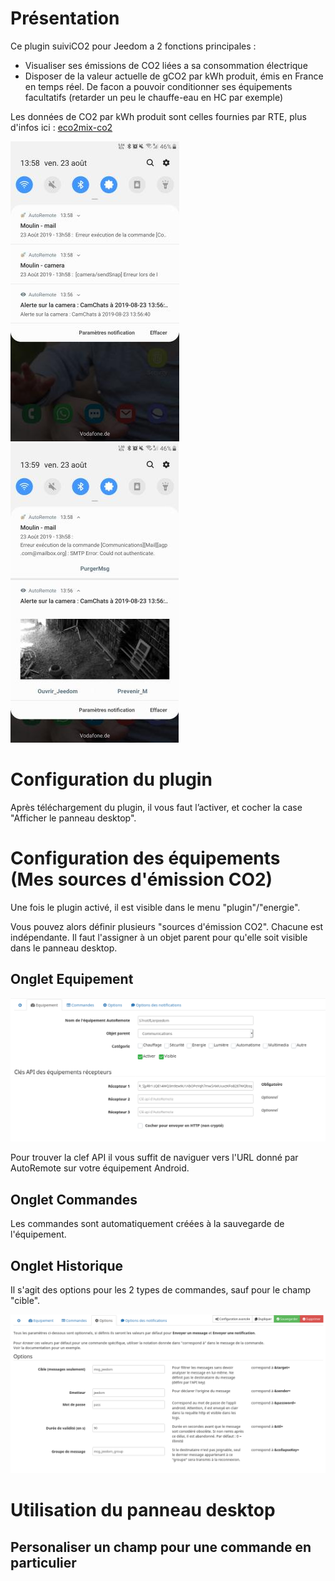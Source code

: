 Présentation
============

Ce plugin suiviCO2 pour Jeedom a 2 fonctions principales : 
- Visualiser ses émissions de CO2 liées a sa consommation électrique
- Disposer de la valeur actuelle de gCO2 par kWh produit, émis en France en temps réel. De facon a pouvoir conditionner ses équipements facultatifs (retarder un peu le chauffe-eau en HC par exemple)

Les données de CO2 par kWh produit sont celles fournies par RTE, plus d'infos ici : <a href="https://www.rte-france.com/fr/eco2mix/eco2mix-co2" target="_blank">eco2mix-co2</a>


![](https://raw.githubusercontent.com/AgP42/Jeedom-AutoRemote/master/docs/assets/images/Notif_1.jpg)
![](https://raw.githubusercontent.com/AgP42/Jeedom-AutoRemote/master/docs/assets/images/Notif_2.jpg)


Configuration du plugin
========================

Après téléchargement du plugin, il vous faut l’activer, et cocher la case "Afficher le panneau desktop". 

Configuration des équipements (Mes sources d'émission CO2)
=================================================

Une fois le plugin activé, il est visible dans le menu "plugin"/"energie".

Vous pouvez alors définir plusieurs "sources d'émission CO2". Chacune est indépendante. Il faut l'assigner à un objet parent pour qu'elle soit visible dans le panneau desktop. 


Onglet Equipement
-----------------

![](https://raw.githubusercontent.com/AgP42/Jeedom-AutoRemote/master/docs/assets/images/Equipement.png)

Pour trouver la clef API il vous suffit de naviguer vers l'URL donné par AutoRemote sur votre équipement Android.


Onglet Commandes
-----------------

Les commandes sont automatiquement créées à la sauvegarde de l'équipement. 


Onglet Historique
--------------

Il s'agit des options pour les 2 types de commandes, sauf pour le champ "cible".

![](https://raw.githubusercontent.com/AgP42/Jeedom-AutoRemote/master/docs/assets/images/Opt_msg.png)


Utilisation du panneau desktop
======================

Personaliser un champ pour une commande en particulier
------------------------------------------------------

